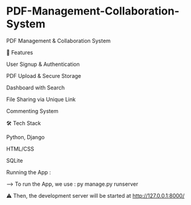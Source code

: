 # PDF-Management-Collaboration-System
PDF Management &amp; Collaboration System

🚀 Features

User Signup & Authentication

PDF Upload & Secure Storage

Dashboard with Search

File Sharing via Unique Link

Commenting System

🛠️ Tech Stack

Python, Django

HTML/CSS

SQLite 

Running the App :

--> To run the App, we use : py manage.py runserver

⚠ Then, the development server will be started at
 http://127.0.0.1:8000/

